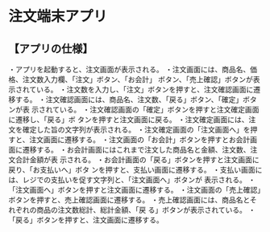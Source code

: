 # 注文端末アプリ
## 【アプリの仕様】
・アプリを起動すると、注文画面が表示される。
・注文画面には、商品名、価格、注文数入力欄、「注文」ボタン、「お会計」
ボタン、「売上確認」ボタンが表示されている。
・注文数を入力し、「注文」ボタンを押すと、注文確認画面に遷移する。
・注文確認画面には、商品名、注文数、「戻る」ボタン、「確定」ボタンが表
示されている。
・注文確認画面の「確定」ボタンを押すと注文確定画面に遷移し、「戻る」ボ
タンを押すと注文画面に戻る。
・注文確定画面には、注文を確定した旨の文字列が表示される。
・注文確定画面の「注文画面へ」を押すと、注文画面に遷移する。
・注文画面の「お会計」ボタンを押すとお会計画面に遷移する。
・お会計画面にはこれまで注文した商品名と金額、注文数、注文合計金額が表
示される。
・お会計画面の「戻る」ボタンを押すと注文画面に戻り、「お支払いへ」ボタ
ンを押すと、支払い画面に遷移する。
・支払い画面には、レジでの支払いを促す文字列と、「注文画面へ」ボタンが
表示される。
・「注文画面へ」ボタンを押すと注文画面に遷移する。
・注文画面の「売上確認」ボタンを押すと、売上確認画面に遷移する。
・売上確認画面には、商品名とそれぞれの商品の注文数総計、総計金額、「戻
る」ボタンが表示されている。
・「戻る」ボタンを押すと、注文画面に遷移する。
